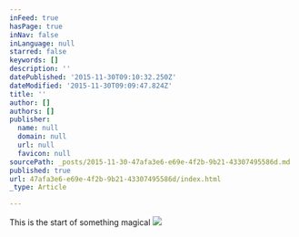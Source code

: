 ```yaml
---
inFeed: true
hasPage: true
inNav: false
inLanguage: null
starred: false
keywords: []
description: ''
datePublished: '2015-11-30T09:10:32.250Z'
dateModified: '2015-11-30T09:09:47.824Z'
title: ''
author: []
authors: []
publisher:
  name: null
  domain: null
  url: null
  favicon: null
sourcePath: _posts/2015-11-30-47afa3e6-e69e-4f2b-9b21-43307495586d.md
published: true
url: 47afa3e6-e69e-4f2b-9b21-43307495586d/index.html
_type: Article

---
```

This is the start of something magical
![](https://the-grid-user-content.s3-us-west-2.amazonaws.com/d305a01a-70fb-43b9-97c8-bf509200374c.JPG)